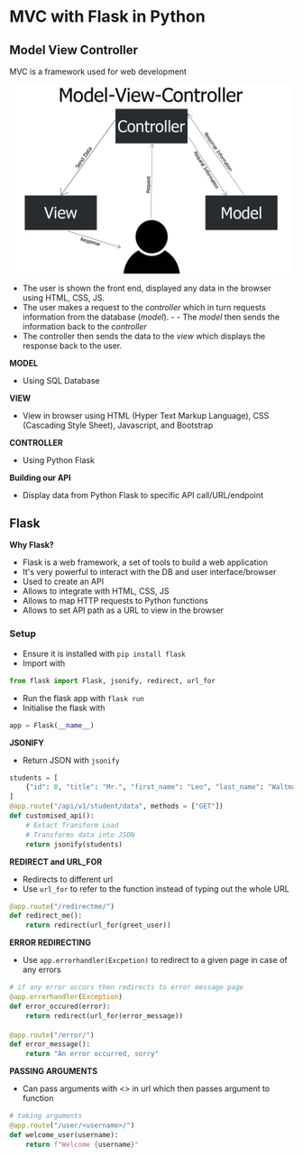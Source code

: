 # MVC with Flask in Python

## Model View Controller

MVC is a framework used for web development

![](images/mvc.jpg)

- The user is shown the front end, displayed any data in the browser using HTML, CSS, JS.
- The user makes a request to the _controller_ which in turn requests information from the database (_model_). - - The _model_ then sends the information back to the  _controller_
- The controller then sends the data to the _view_ which displays the response back to the user.

**MODEL**

- Using SQL Database

**VIEW**

- View in browser using HTML (Hyper Text Markup Language), CSS (Cascading Style Sheet), Javascript, and Bootstrap

**CONTROLLER**

- Using Python Flask


**Building our API**

- Display data from Python Flask to specific API call/URL/endpoint


## Flask

**Why Flask?**

- Flask is a web framework, a set of tools to build a web application
- It's very powerful to interact with the DB and user interface/browser
- Used to create an API
- Allows to integrate with HTML, CSS, JS
- Allows to map HTTP requests to Python functions
- Allows to set API path as a URL to view in the browser

### Setup

- Ensure it is installed with ``pip install flask``
- Import with
```python
from flask import Flask, jsonify, redirect, url_for
```
- Run the flask app with ``flask run``
- Initialise the flask with
```python
app = Flask(__name__)
```

**JSONIFY**
- Return JSON with ``jsonify``
```python
students = [
    {"id": 0, "title": "Mr.", "first_name": "Leo", "last_name": "Waltmann", "course": "DevOps"}
]
@app.route("/api/v1/student/data", methods = ["GET"])
def customised_api():
    # Extact Transform Load
    # Transforms data into JSON
    return jsonify(students)


```
**REDIRECT and URL_FOR**
- Redirects to different url
- Use ``url_for`` to refer to the function instead of typing out the whole URL
```python
@app.route("/redirectme/")
def redirect_me():
    return redirect(url_for(greet_user))
```

**ERROR REDIRECTING**
- Use ``app.errorhandler(Excpetion)`` to redirect to a given page in case of any errors
```python
# if any error occurs then redirects to error message page
@app.errorhandler(Exception)
def error_occured(error):
    return redirect(url_for(error_message))

@app.route("/error/")
def error_message():
    return "An error occurred, sorry"
```

**PASSING ARGUMENTS**
- Can pass arguments with <> in url which then passes argument to function
```python
# taking arguments
@app.route("/user/<username>/")
def welcome_user(username):
    return f"Welcome {username}"
```